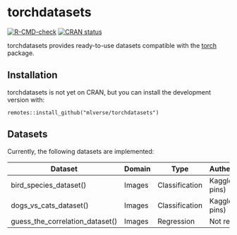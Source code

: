 # torchdatasets

<!-- badges: start -->

[![R-CMD-check](https://github.com/dfalbel/extradatasets/workflows/R-CMD-check/badge.svg)](https://github.com/dfalbel/extradatasets/actions) [![CRAN status](https://www.r-pkg.org/badges/version/torchdatasets)](https://CRAN.R-project.org/package=torchdatasets)

<!-- badges: end -->

torchdatasets provides ready-to-use datasets compatible with the [torch](https://github.com/mlverse/torch) package.

## Installation

torchdatasets is not yet on CRAN, but you can install the development version with:

``` {.r}
remotes::install_github("mlverse/torchdatasets")
```

## Datasets

Currently, the following datasets are implemented:

| Dataset                            | Domain | Type           | Authentication    |
|------------------------------------|--------|----------------|-------------------|
| bird\_species\_dataset()           | Images | Classification | Kaggle (via pins) |
| dogs\_vs\_cats\_dataset()          | Images | Classification | Kaggle (via pins) |
| guess\_the\_correlation\_dataset() | Images | Regression     | Not required      |
